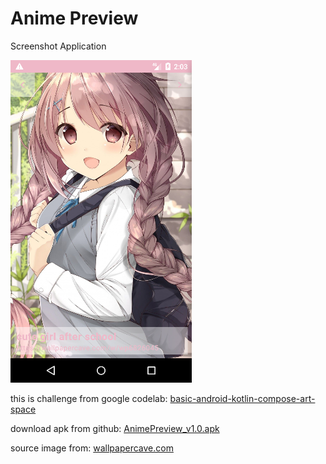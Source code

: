 # Anime Preview

Screenshot Application

![image](/pictures/animePreview.png)

this is challenge from google codelab: [basic-android-kotlin-compose-art-space](https://developer.android.com/codelabs/basic-android-kotlin-compose-art-space)

download apk from github: [AnimePreview_v1.0.apk](https://github.com/nursyah21/anime_preview_android/releases/download/v1.0/AnimePreview_v1.0.apk)

source image from: [wallpapercave.com](https://wallpapercave.com)
